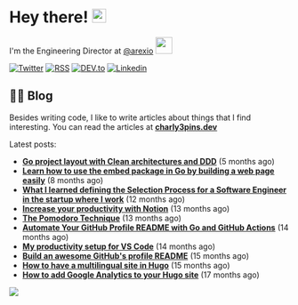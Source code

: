 
# Hey there! <img src="https://media.giphy.com/media/hvRJCLFzcasrR4ia7z/giphy.gif" width="25px">

I'm the Engineering Director at <a href="https://github.com/arexio">@arexio</a> <img src="https://media.giphy.com/media/WUlplcMpOCEmTGBtBW/giphy.gif" width="30">

[![Twitter](https://img.shields.io/badge/Twitter-1DA1F2?style=for-the-badge&logo=twitter&logoColor=white)](https://twitter.com/intent/follow?screen_name=charly3pins)
[![RSS](https://img.shields.io/badge/RSS-FFA500?style=for-the-badge&logo=rss&logoColor=white)](https://charly3pins.dev)
[![DEV.to](https://img.shields.io/badge/dev.to-0A0A0A?style=for-the-badge&logo=dev.to&logoColor=white)](https://dev.to/charly3pins)
[![Linkedin](https://img.shields.io/badge/LinkedIn-0077B5?style=for-the-badge&logo=linkedin&logoColor=white)](https://www.linkedin.com/in/carlesfuste/)

## 👨‍💻 Blog

Besides writing code, I like to write articles about things that I find interesting. You can read the articles at **[charly3pins.dev](https://charly3pins.dev)**

Latest posts:
- **[Go project layout with Clean architectures and DDD](https://charly3pins.dev/blog/go-project-layout-with-clean-architecures-and-ddd/)** (5 months ago)
- **[Learn how to use the embed package in Go by building a web page easily](https://charly3pins.dev/blog/learn-how-to-use-the-embed-package-in-go-by-building-a-web-page-easily/)** (8 months ago)
- **[What I learned defining the Selection Process for a Software Engineer in the startup where I work](https://charly3pins.dev/blog/what-i-learned-defining-the-selection-process-for-a-software-engineer-in-the-startup-where-i-work/)** (12 months ago)
- **[Increase your productivity with Notion](https://charly3pins.dev/blog/increase-your-productivity-with-notion/)** (13 months ago)
- **[The Pomodoro Technique](https://charly3pins.dev/blog/the-pomodoro-technique/)** (13 months ago)
- **[Automate Your GitHub Profile README with Go and GitHub Actions](https://charly3pins.dev/blog/automate-your-github-profile-readme-with-go-and-github-actions/)** (14 months ago)
- **[My productivity setup for VS Code](https://charly3pins.dev/blog/my-productivity-setup-for-vs-code/)** (14 months ago)
- **[Build an awesome GitHub's profile README](https://charly3pins.dev/blog/build-an-awesome-github-profile-readme/)** (15 months ago)
- **[How to have a multilingual site in Hugo](https://charly3pins.dev/blog/how-to-have-a-multilingual-site-in-hugo/)** (15 months ago)
- **[How to add Google Analytics to your Hugo site](https://charly3pins.dev/blog/how-to-add-google-analytics-to-your-hugo-site/)** (17 months ago)


![](https://media.giphy.com/media/OPYnG3Xf8zLag/giphy.gif)